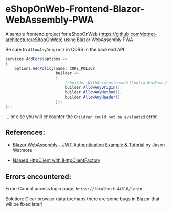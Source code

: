 # eShopOnWeb-Frontend-Blazor-WebAssembly-PWA

A sample frontend project for eShopOnWeb (https://github.com/dotnet-architecture/eShopOnWeb) using Blazor WebAssembly PWA


Be sure to `AllowAnyOrigin()` in CORS in the backend API

``` csharp
services.AddCors(options =>
{
    options.AddPolicy(name: CORS_POLICY,
                      builder =>
                      {
                          //builder.WithOrigins(baseUrlConfig.WebBase.Replace("host.docker.internal", "localhost").TrimEnd('/'));
                          builder.AllowAnyOrigin();
                          builder.AllowAnyMethod();
                          builder.AllowAnyHeader();
                      });
});
```

... or else you will encounter the `Children could not be evaluated` error.


## References:

- [Blazor WebAssembly - JWT Authentication Example & Tutorial](https://jasonwatmore.com/post/2020/08/13/blazor-webassembly-jwt-authentication-example-tutorial) by Jason Watmore

- [Named HttpClient with IHttpClientFactory](https://docs.microsoft.com/en-us/aspnet/core/blazor/call-web-api?view=aspnetcore-3.1#named-httpclient-with-ihttpclientfactory)



## Errors encountered:

Error: Cannot access login page, `https://localhost:44316/login`

Solution: Clear browser data (perhaps there are some bugs in Blazor that will be fixed later)
